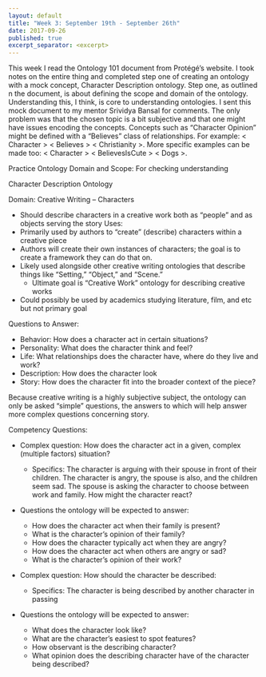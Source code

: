 ```yaml
---
layout: default
title: "Week 3: September 19th - September 26th"
date: 2017-09-26
published: true
excerpt_separator: <excerpt>
---
```

This week I read the Ontology 101 document from Protégé’s website. I took notes on the entire thing and completed step one of creating an ontology with a mock concept, Character Description ontology. <excerpt> Step one, as outlined n the document, is about defining the scope and domain of the ontology. Understanding this, I think, is core to understanding ontologies. I sent this mock document to my mentor Srividya Bansal for comments. The only problem was that the chosen topic is a bit subjective and that one might have issues encoding the concepts. Concepts such as “Character Opinion” might be defined with a “Believes” class of relationships. For example: < Character > < Believes > < Christianity >. More specific examples can be made too: < Character > < BelievesIsCute > < Dogs >.

Practice Ontology Domain and Scope: For checking understanding

Character Description Ontology

Domain: Creative Writing – Characters
* Should describe characters in a creative work both as “people” and as objects serving the story
Uses:
* Primarily used by authors to “create” (describe) characters within a creative piece
* Authors will create their own instances of characters; the goal is to create a framework they can do that on.
* Likely used alongside other creative writing ontologies that describe things like “Setting,” “Object,” and “Scene.”
	- Ultimate goal is “Creative Work” ontology for describing creative works
* Could possibly be used by academics studying literature, film, and etc but not primary goal
	
Questions to Answer:

* Behavior: How does a character act in certain situations?
* Personality: What does the character think and feel?
* Life: What relationships does the character have, where do they live and work?
* Description: How does the character look
* Story: How does the character fit into the broader context of the piece?

Because creative writing is a highly subjective subject, the ontology can only be asked “simple” questions, the answers to which will help answer more complex questions concerning story.

Competency Questions:

* Complex question: How does the character act in a given, complex (multiple factors) situation?

	* Specifics: The character is arguing with their spouse in front of their children. The character is angry, the spouse is also, and the children seem sad. The spouse is asking the character to choose between work and family. How might the character react?
	
* Questions the ontology will be expected to answer:

	* How does the character act when their family is present?
	* What is the character’s opinion of their family?
	* How does the character typically act when they are angry?
	* How does the character act when others are angry or sad?
	* What is the character’s opinion of their work?
	
* Complex question: How should the character be described:

	* Specifics: The character is being described by another character in passing
	
* Questions the ontology will be expected to answer:

	* What does the character look like?
	* What are the character’s easiest to spot features?
	* How observant is the describing character?
	* What opinion does the describing character have of the character being described?
